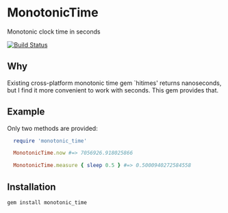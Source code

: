 MonotonicTime
==============

Monotonic clock time in seconds

[![Build Status](https://travis-ci.org/ledestin/monotonic_time.png)](https://travis-ci.org/ledestin/monotonic_time)

## Why

Existing cross-platform monotonic time gem `hitimes' returns nanoseconds, but I
find it more convenient to work with seconds. This gem provides that.

## Example

Only two methods are provided:

```ruby
  require 'monotonic_time'

  MonotonicTime.now #=> 7056926.918025866

  MonotonicTime.measure { sleep 0.5 } #=> 0.5000940272584558
```

## Installation

```
gem install monotonic_time
```
